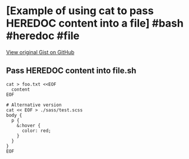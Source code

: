 # [Example of using cat to pass HEREDOC content into a file] #bash #heredoc #file

[View original Gist on GitHub](https://gist.github.com/Integralist/fe4221f6207471b614ce)

## Pass HEREDOC content into file.sh

```shell
cat > foo.txt <<EOF
  content
EOF

# Alternative version
cat << EOF > ./sass/test.scss
body {
  p {
    &:hover {
      color: red;
    }
  }
}
EOF
```

